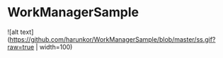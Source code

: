 # WorkManagerSample

![alt text](https://github.com/harunkor/WorkManagerSample/blob/master/ss.gif?raw=true | width=100)



